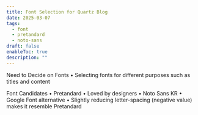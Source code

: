 ```yaml
---
title: Font Selection for Quartz Blog
date: 2025-03-07
tags:
  - font
  - pretandard
  - noto-sans
draft: false
enableToc: true
description: ""
---
```

Need to Decide on Fonts
	•	Selecting fonts for different purposes such as titles and content

Font Candidates
	•	Pretandard
		•	Loved by designers
	•	Noto Sans KR
		•	Google Font alternative
		•	Slightly reducing letter-spacing (negative value) makes it resemble Pretandard

